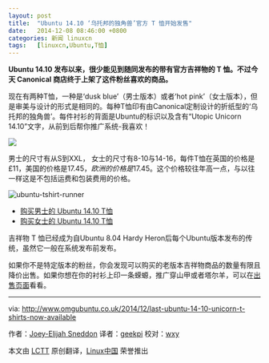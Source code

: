```yaml
---
layout: post
title:	"Ubuntu 14.10 ‘乌托邦的独角兽’官方 T 恤开始发售"
date:	2014-12-08 08:46:00 +0800 
categories:	新闻 linuxcn 
tags:	[linuxcn,Ubuntu,T恤]
---
```



**Ubuntu 14.10 发布以来，很少能见到随同发布的带有官方吉祥物的 T 恤。不过今天 Canonical 商店终于上架了这件粉丝喜欢的商品。**


现在有两种T恤，一种是‘dusk blue’（男士版本）或者‘hot pink’（女士版本），但是审美与设计的形式是相同的。每种T恤印有由Canonical定制设计的折纸型的‘乌托邦的独角兽’。每件衬衫的背面是Ubuntu的标识以及含有“Utopic Unicorn 14.10”文字，从前到后帮你推广系统-我喜欢！


![](/Asserts/Images//attachment/album/201412/07/224849r8vow8lg944w099v.jpg)


男士的尺寸有从S到XXL， 女士的尺寸有8-10与14-16，每件T恤在英国的价格是£11，美国的价格是$17.45，欧洲的价格是$17.45。这个价格较往年高一点，与以往一样这是不包括运费和包装费用的价格。


![ubuntu-tshirt-runner](/Asserts/Images//attachment/album/201412/07/224850ul66ewz9sjjjms69.jpg)


* [购买男士的 Ubuntu 14.10 T恤](http://shop.canonical.com/product_info.php?products_id=1153)
* [购买女士的 Ubuntu 14.10 T恤](http://shop.canonical.com/product_info.php?products_id=1159)


吉祥物 T 恤已经成为自Ubuntu 8.04 Hardy Heron后每个Ubuntu版本发布的传统，虽然它一般在系统发布前发布。


如果你不是特定版本的粉丝，你会发现可以购买的老版本吉祥物商品的数量有限且降价出售。如果你想在你的衬衫上印一条蝾螈，推广穿山甲或者塔尔羊，可以在[出售页面](http://shop.canonical.com/index.php?cPath=29)看看。




---


via: <http://www.omgubuntu.co.uk/2014/12/last-ubuntu-14-10-unicorn-t-shirts-now-available>


作者：[Joey-Elijah Sneddon](https://plus.google.com/117485690627814051450/?rel=author) 译者：[geekpi](https://github.com/geekpi) 校对：[wxy](https://github.com/wxy)


本文由 [LCTT](https://github.com/LCTT/TranslateProject) 原创翻译，[Linux中国](http://linux.cn/) 荣誉推出
